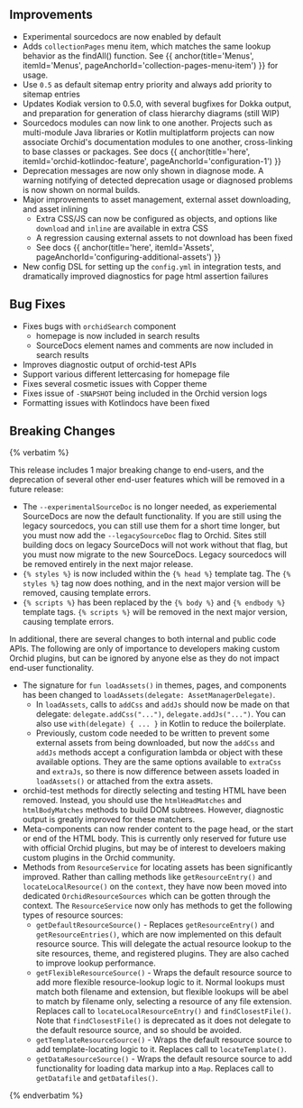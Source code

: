 ---
---

## Improvements

- Experimental sourcedocs are now enabled by default
- Adds `collectionPages` menu item, which matches the same lookup behavior as the findAll() function. See 
    {{ anchor(title='Menus', itemId='Menus', pageAnchorId='collection-pages-menu-item') }} for usage.
- Use `0.5` as default sitemap entry priority and always add priority to sitemap entries
- Updates Kodiak version to 0.5.0, with several bugfixes for Dokka output, and preparation for generation of class
    hierarchy diagrams (still WIP)
- Sourcedocs modules can now link to one another. Projects such as multi-module Java libraries or Kotlin multiplatform
    projects can now associate Orchid's documentation modules to one another, cross-linking to base classes or packages.
    See docs {{ anchor(title='here', itemId='orchid-kotlindoc-feature', pageAnchorId='configuration-1') }}
- Deprecation messages are now only shown in diagnose mode. A warning notifying of detected deprecation usage or 
    diagnosed problems is now shown on normal builds.
- Major improvements to asset management, external asset downloading, and asset inlining
    - Extra CSS/JS can now be configured as objects, and options like `download` and `inline` are available in extra CSS
    - A regression causing external assets to not download has been fixed
    - See docs {{ anchor(title='here', itemId='Assets', pageAnchorId='configuring-additional-assets') }}
- New config DSL for setting up the `config.yml` in integration tests, and dramatically improved diagnostics for page
    html assertion failures

## Bug Fixes

- Fixes bugs with `orchidSearch` component
    - homepage is now included in search results
    - SourceDocs element names and comments are now included in search results
- Improves diagnostic output of orchid-test APIs
- Support various different lettercasing for homepage file
- Fixes several cosmetic issues with Copper theme
- Fixes issue of `-SNAPSHOT` being included in the Orchid version logs
- Formatting issues with Kotlindocs have been fixed

## Breaking Changes

{% verbatim %}

This release includes 1 major breaking change to end-users, and the deprecation of several other end-user features which
will be removed in a future release:

- The `--experimentalSourceDoc` is no longer needed, as experiemental SourceDocs are now the default functionality. If 
    you are still using the legacy sourcedocs, you can still use them for a short time longer, but you must now add the 
    `--legacySourceDoc` flag to Orchid. Sites still building docs on legacy SourceDocs will not work without that flag, 
    but you must now migrate to the new SourceDocs. Legacy sourcedocs will be removed entirely in the next major 
    release.
- `{% styles %}` is now included within the `{% head %}` template tag. The `{% styles %}` tag now does nothing, and in 
    the next major version will be removed, causing template errors.
- `{% scripts %}` has been replaced by the  `{% body %}` and `{% endbody %}` template tags. `{% scripts %}` will be 
    removed in the next major version, causing template errors.

In additional, there are several changes to both internal and public code APIs. The following are only of importance to
developers making custom Orchid plugins, but can be ignored by anyone else as they do not impact end-user functionality.

- The signature for `fun loadAssets()` in themes, pages, and components has been changed to 
    `loadAssets(delegate: AssetManagerDelegate)`. 
    - In `loadAssets`, calls to `addCss` and `addJs` should now be made on that delegate: `delegate.addCss("...")`, 
        `delegate.addJs("...")`. You can also use `with(delegate) { ... }` in Kotlin to reduce the boilerplate.
    - Previously, custom code needed to be written to prevent some external assets from being downloaded, but now the 
        `addCss` and `addJs` methods accept a configuration lambda or object with these available options. They are the 
        same options available to `extraCss` and `extraJs`, so there is now difference between assets loaded in 
        `loadAssets()` or attached from the extra assets.
- orchid-test methods for directly selecting and testing HTML have been removed. Instead, you should use the 
    `htmlHeadMatches` and `htmlBodyMatches` methods to build DOM subtrees. However, diagnostic output is greatly 
    improved for these matchers. 
- Meta-components can now render content to the page head, or the start or end of the HTML body. This is currently only 
    reserved for future use with official Orchid plugins, but may be of interest to develoers making custom plugins in 
    the Orchid community.
- Methods from `ResourceService` for locating assets has been significantly improved. Rather than calling methods like
    `getResourceEntry()` and `locateLocalResource()` on the `context`, they have now been moved into dedicated 
    `OrchidResourceSources` which can be gotten through the context. The `ResourceService` now only has methods to get
    the following types of resource sources:
    - `getDefaultResourceSource()` - Replaces `getResourceEntry()` and `getResourceEntries()`, which are now implemented
        on this default resource source. This will delegate the actual resource lookup to the site resources, theme, 
        and registered plugins. They are also cached to improve lookup performance.
    - `getFlexibleResourceSource()` - Wraps the default resource source to add more flexible resource-lookup logic to 
        it. Normal lookups must match both filename and extension, but flexible lookups will be abel to match by 
        filename only, selecting a resource of any file extension. Replaces call to `locateLocalResourceEntry()` and 
        `findClosestFile()`. Note that `findClosestFile()` is deprecated as it does not delegate to the default resource
         source, and so should be avoided. 
    - `getTemplateResourceSource()` - Wraps the default resource source to add template-locating logic to it. Replaces
        call to `locateTemplate()`.
    - `getDataResourceSource()` - Wraps the default resource source to add functionality for loading data markup into
        a `Map`. Replaces call to `getDatafile` and `getDatafiles()`.

{% endverbatim %}
